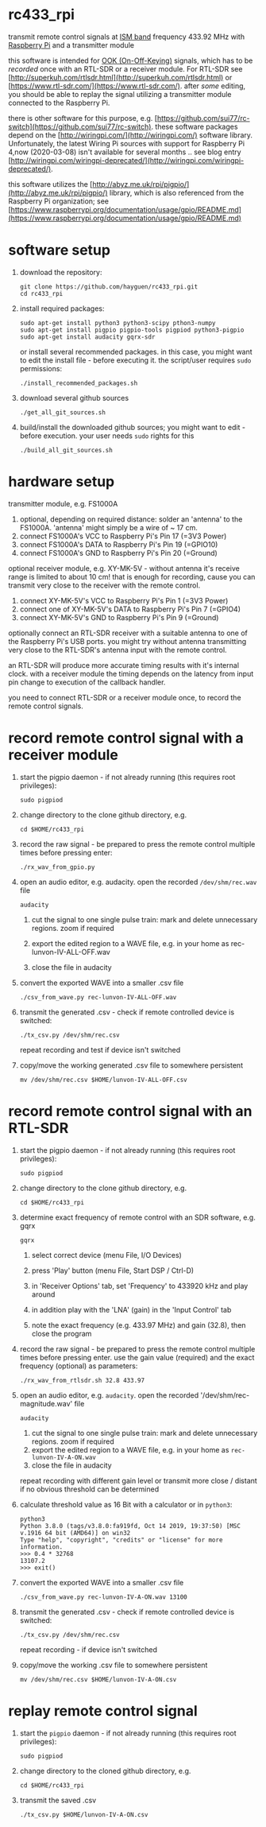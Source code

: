 # rc433_rpi

transmit remote control signals at [ISM band](https://en.wikipedia.org/wiki/ISM_band) frequency 433.92 MHz with [Raspberry Pi](https://www.raspberrypi.org/) and a transmitter module

this software is intended for [OOK (On-Off-Keying)](https://en.wikipedia.org/wiki/On%E2%80%93off_keying) signals, which has to be *recorded* once with an RTL-SDR or a receiver module. For RTL-SDR see [http://superkuh.com/rtlsdr.html](http://superkuh.com/rtlsdr.html) or [https://www.rtl-sdr.com/](https://www.rtl-sdr.com/).
after *some* editing, you should be able to replay the signal utilizing a transmitter module connected to the Raspberry Pi.

there is other software for this purpose, e.g. [https://github.com/sui77/rc-switch](https://github.com/sui77/rc-switch). these software packages depend on the [http://wiringpi.com/](http://wiringpi.com/) software library. Unfortunately, the latest Wiring Pi sources with support for Raspberry Pi 4,now (2020-03-08) isn't available for several months .. see blog entry [http://wiringpi.com/wiringpi-deprecated/](http://wiringpi.com/wiringpi-deprecated/).

this software utilizes the [http://abyz.me.uk/rpi/pigpio/](http://abyz.me.uk/rpi/pigpio/) library, which is also referenced from the Raspberry Pi organization; see [https://www.raspberrypi.org/documentation/usage/gpio/README.md](https://www.raspberrypi.org/documentation/usage/gpio/README.md)


# software setup

1. download the repository:
    ```
    git clone https://github.com/hayguen/rc433_rpi.git
    cd rc433_rpi
    ```

2. install required packages:
    ```
    sudo apt-get install python3 python3-scipy pthon3-numpy
    sudo apt-get install pigpio pigpio-tools pigpiod python3-pigpio
    sudo apt-get install audacity gqrx-sdr
    ```

    or install several recommended packages. in this case, you might want to edit the install file - before executing it. the script/user requires `sudo` permissions:

    ```
    ./install_recommended_packages.sh
    ```
    
3. download several github sources

    ```
    ./get_all_git_sources.sh
    ```

4. build/install the downloaded github sources; you might want to edit - before execution. your user needs `sudo` rights for this

    ```
    ./build_all_git_sources.sh
    ```


# hardware setup

transmitter module, e.g. FS1000A

1. optional, depending on required distance: solder an 'antenna' to the FS1000A. 'antenna' might simply be a wire of ~ 17 cm.
2. connect FS1000A's VCC to Raspberry Pi's Pin 17 (=3V3 Power)
3. connect FS1000A's DATA to Raspberry Pi's Pin 19 (=GPIO10)
4. connect FS1000A's GND to Raspberry Pi's Pin 20 (=Ground)


optional receiver module, e.g. XY-MK-5V - without antenna it's receive range is limited to about 10 cm!
that is enough for recording, cause you can transmit very close to the receiver with the remote control.

1. connect XY-MK-5V's VCC to Raspberry Pi's Pin 1 (=3V3 Power)
2. connect one of XY-MK-5V's DATA to Raspberry Pi's Pin 7 (=GPIO4)
3. connect XY-MK-5V's GND to Raspberry Pi's Pin 9 (=Ground)


optionally connect an RTL-SDR receiver with a suitable antenna to one of the Raspberry Pi's USB ports.
you might try without antenna transmitting very close to the RTL-SDR's antenna input with the remote control.

an RTL-SDR will produce more accurate timing results with it's internal clock.
with a receiver module the timing depends on the latency from input pin change to execution of the callback handler.

you need to connect RTL-SDR or a receiver module once, to record the remote control signals.


# record remote control signal with a receiver module

1. start the pigpio daemon - if not already running (this requires root privileges):

    ```
    sudo pigpiod
    ```

2. change directory to the clone github directory, e.g.

    ```
    cd $HOME/rc433_rpi
    ```

    

3. record the raw signal - be prepared to press the remote control multiple times before pressing enter:

    ```
    ./rx_wav_from_gpio.py
    ```

4. open an audio editor, e.g. audacity. open the recorded `/dev/shm/rec.wav` file

    ```
    audacity
    ```

    1. cut the signal to one single pulse train: mark and delete unnecessary regions. zoom if required

    2. export the edited region to a WAVE file, e.g. in your home as rec-lunvon-IV-ALL-OFF.wav

    3. close the file in audacity

        

5. convert the exported WAVE into a smaller .csv file

    ```
    ./csv_from_wave.py rec-lunvon-IV-ALL-OFF.wav
    ```

6. transmit the generated .csv - check if remote controlled device is switched:

    ```
    ./tx_csv.py /dev/shm/rec.csv
    ```

    repeat recording and test if device isn't switched

    

7. copy/move the working generated .csv file to somewhere persistent

    ```
    mv /dev/shm/rec.csv $HOME/lunvon-IV-ALL-OFF.csv
    ```


# record remote control signal with an RTL-SDR

1. start the pigpio daemon - if not already running (this requires root privileges):

    ```
    sudo pigpiod
    ```

2. change directory to the clone github directory, e.g.

    ```
    cd $HOME/rc433_rpi
    ```

3. determine exact frequency of remote control with an SDR software, e.g. gqrx

    ```
    gqrx
    ```

    1. select correct device (menu File, I/O Devices)

    2. press 'Play' button (menu File, Start DSP / Ctrl-D)

    3. in 'Receiver Options' tab, set 'Frequency' to 433920 kHz and play around

    4. in addition play with the 'LNA' (gain) in the 'Input Control' tab

    5. note the exact frequency (e.g. 433.97 MHz) and gain (32.8), then close the program

         

4. record the raw signal - be prepared to press the remote control multiple times before pressing enter.
     use the gain value (required) and the exact frequency (optional) as parameters:

     ```
     ./rx_wav_from_rtlsdr.sh 32.8 433.97
     ```

5. open an audio editor, e.g. `audacity`. open the recorded '/dev/shm/rec-magnitude.wav' file

     ```
     audacity
     ```

     1. cut the signal to one single pulse train: mark and delete unnecessary regions. zoom if required
     2. export the edited region to a WAVE file, e.g. in your home as `rec-lunvon-IV-A-ON.wav`
     3. close the file in audacity

     repeat recording with different gain level or transmit more close / distant if no obvious threshold can be determined

6. calculate threshold value as 16 Bit with a calculator or  in `python3`:

     ```
     python3
     Python 3.8.0 (tags/v3.8.0:fa919fd, Oct 14 2019, 19:37:50) [MSC v.1916 64 bit (AMD64)] on win32
     Type "help", "copyright", "credits" or "license" for more information.
     >>> 0.4 * 32768
     13107.2
     >>> exit()
     ```

7. convert the exported WAVE into a smaller .csv file

     ```
     ./csv_from_wave.py rec-lunvon-IV-A-ON.wav 13100
     ```

8. transmit the generated .csv - check if remote controlled device is switched:

     ```
     ./tx_csv.py /dev/shm/rec.csv
     ```

     repeat recording - if device isn't switched

     

9. copy/move the working .csv file to somewhere persistent

     ```
     mv /dev/shm/rec.csv $HOME/lunvon-IV-A-ON.csv
     ```


# replay remote control signal

1. start the `pigpio` daemon - if not already running (this requires root privileges):

    ```
    sudo pigpiod
    ```

2. change directory to the cloned github directory, e.g.

    ```
    cd $HOME/rc433_rpi
    ```

3. transmit the saved .csv

    ```
    ./tx_csv.py $HOME/lunvon-IV-A-ON.csv
    ```
